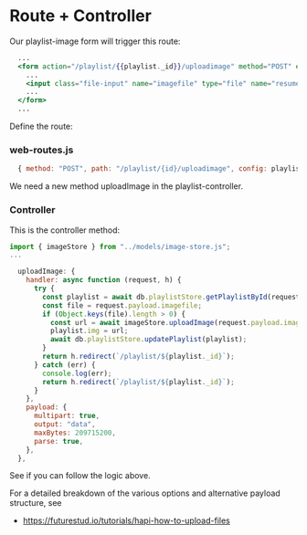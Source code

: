 # Route + Controller

Our playlist-image form will trigger this route:

~~~handlebars
  ...
  <form action="/playlist/{{playlist._id}}/uploadimage" method="POST" enctype="multipart/form-data">
    ...
    <input class="file-input" name="imagefile" type="file" name="resume" accept="image/png, image/jpeg">
    ...
  </form>  
  ...
~~~

Define the route:

### web-routes.js

~~~javascript
  { method: "POST", path: "/playlist/{id}/uploadimage", config: playlistController.uploadImage },
~~~

We need a new method uploadImage in the playlist-controller.

### Controller

This is the controller method:

~~~javascript
import { imageStore } from "../models/image-store.js";
...

  uploadImage: {
    handler: async function (request, h) {
      try {
        const playlist = await db.playlistStore.getPlaylistById(request.params.id);
        const file = request.payload.imagefile;
        if (Object.keys(file).length > 0) {
          const url = await imageStore.uploadImage(request.payload.imagefile);
          playlist.img = url;
          await db.playlistStore.updatePlaylist(playlist);
        }
        return h.redirect(`/playlist/${playlist._id}`);
      } catch (err) {
        console.log(err);
        return h.redirect(`/playlist/${playlist._id}`);
      }
    },
    payload: {
      multipart: true,
      output: "data",
      maxBytes: 209715200,
      parse: true,
    },
  },
~~~

See if you can follow the logic above. 

For a detailed breakdown of the various options and alternative payload structure, see

- <https://futurestud.io/tutorials/hapi-how-to-upload-files>

